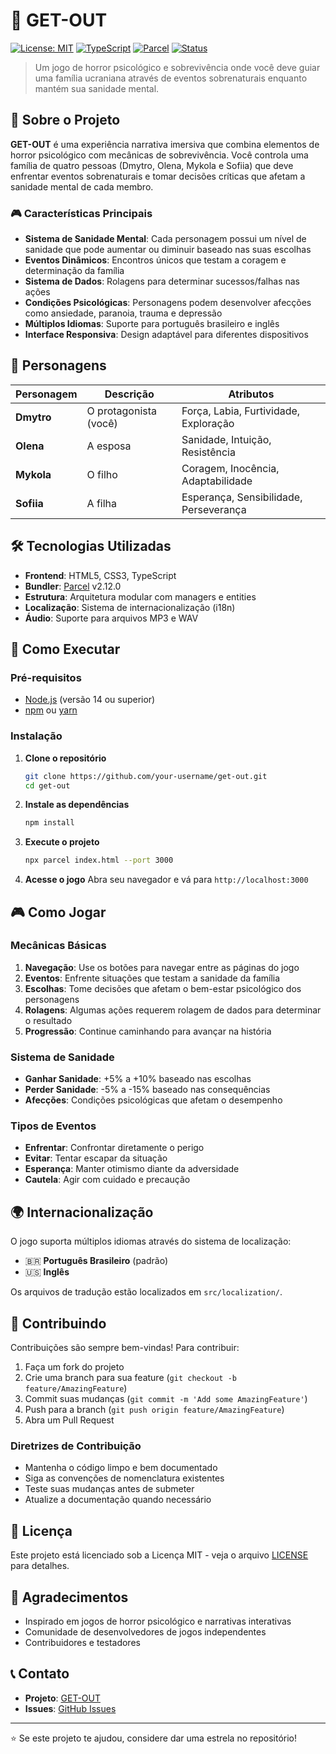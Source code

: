 # 🚪 GET-OUT

[![License: MIT](https://img.shields.io/badge/License-MIT-yellow.svg)](https://opensource.org/licenses/MIT)
[![TypeScript](https://img.shields.io/badge/TypeScript-007ACC?style=flat&logo=typescript&logoColor=white)](https://www.typescriptlang.org/)
[![Parcel](https://img.shields.io/badge/Parcel-2.12.0-ff69b4?style=flat&logo=parcel)](https://parceljs.org/)
[![Status](https://img.shields.io/badge/Status-Em%20Desenvolvimento-orange)](https://github.com/your-username/get-out)

> Um jogo de horror psicológico e sobrevivência onde você deve guiar uma família ucraniana através de eventos sobrenaturais enquanto mantém sua sanidade mental.

## 📖 Sobre o Projeto

**GET-OUT** é uma experiência narrativa imersiva que combina elementos de horror psicológico com mecânicas de sobrevivência. Você controla uma família de quatro pessoas (Dmytro, Olena, Mykola e Sofiia) que deve enfrentar eventos sobrenaturais e tomar decisões críticas que afetam a sanidade mental de cada membro.

### 🎮 Características Principais

- **Sistema de Sanidade Mental**: Cada personagem possui um nível de sanidade que pode aumentar ou diminuir baseado nas suas escolhas
- **Eventos Dinâmicos**: Encontros únicos que testam a coragem e determinação da família
- **Sistema de Dados**: Rolagens para determinar sucessos/falhas nas ações
- **Condições Psicológicas**: Personagens podem desenvolver afecções como ansiedade, paranoia, trauma e depressão
- **Múltiplos Idiomas**: Suporte para português brasileiro e inglês
- **Interface Responsiva**: Design adaptável para diferentes dispositivos

## 🎯 Personagens

| Personagem | Descrição | Atributos |
|------------|-----------|-----------|
| **Dmytro** | O protagonista (você) | Força, Labia, Furtividade, Exploração |
| **Olena** | A esposa | Sanidade, Intuição, Resistência |
| **Mykola** | O filho | Coragem, Inocência, Adaptabilidade |
| **Sofiia** | A filha | Esperança, Sensibilidade, Perseverança |

## 🛠️ Tecnologias Utilizadas

- **Frontend**: HTML5, CSS3, TypeScript
- **Bundler**: [Parcel](https://parceljs.org/) v2.12.0
- **Estrutura**: Arquitetura modular com managers e entities
- **Localização**: Sistema de internacionalização (i18n)
- **Áudio**: Suporte para arquivos MP3 e WAV

## 🚀 Como Executar

### Pré-requisitos

- [Node.js](https://nodejs.org/) (versão 14 ou superior)
- [npm](https://www.npmjs.com/) ou [yarn](https://yarnpkg.com/)

### Instalação

1. **Clone o repositório**
   ```bash
   git clone https://github.com/your-username/get-out.git
   cd get-out
   ```

2. **Instale as dependências**
   ```bash
   npm install
   ```

3. **Execute o projeto**
   ```bash
   npx parcel index.html --port 3000
   ```

4. **Acesse o jogo**
   Abra seu navegador e vá para `http://localhost:3000`

## 🎮 Como Jogar

### Mecânicas Básicas

1. **Navegação**: Use os botões para navegar entre as páginas do jogo
2. **Eventos**: Enfrente situações que testam a sanidade da família
3. **Escolhas**: Tome decisões que afetam o bem-estar psicológico dos personagens
4. **Rolagens**: Algumas ações requerem rolagem de dados para determinar o resultado
5. **Progressão**: Continue caminhando para avançar na história

### Sistema de Sanidade

- **Ganhar Sanidade**: +5% a +10% baseado nas escolhas
- **Perder Sanidade**: -5% a -15% baseado nas consequências
- **Afecções**: Condições psicológicas que afetam o desempenho

### Tipos de Eventos

- **Enfrentar**: Confrontar diretamente o perigo
- **Evitar**: Tentar escapar da situação
- **Esperança**: Manter otimismo diante da adversidade
- **Cautela**: Agir com cuidado e precaução

## 🌍 Internacionalização

O jogo suporta múltiplos idiomas através do sistema de localização:

- 🇧🇷 **Português Brasileiro** (padrão)
- 🇺🇸 **Inglês**

Os arquivos de tradução estão localizados em `src/localization/`.

## 🤝 Contribuindo

Contribuições são sempre bem-vindas! Para contribuir:

1. Faça um fork do projeto
2. Crie uma branch para sua feature (`git checkout -b feature/AmazingFeature`)
3. Commit suas mudanças (`git commit -m 'Add some AmazingFeature'`)
4. Push para a branch (`git push origin feature/AmazingFeature`)
5. Abra um Pull Request

### Diretrizes de Contribuição

- Mantenha o código limpo e bem documentado
- Siga as convenções de nomenclatura existentes
- Teste suas mudanças antes de submeter
- Atualize a documentação quando necessário

## 📝 Licença

Este projeto está licenciado sob a Licença MIT - veja o arquivo [LICENSE](LICENSE) para detalhes.

## 🙏 Agradecimentos

- Inspirado em jogos de horror psicológico e narrativas interativas
- Comunidade de desenvolvedores de jogos independentes
- Contribuidores e testadores

## 📞 Contato

- **Projeto**: [GET-OUT](https://github.com/your-username/get-out)
- **Issues**: [GitHub Issues](https://github.com/your-username/get-out/issues)

---

⭐ Se este projeto te ajudou, considere dar uma estrela no repositório!